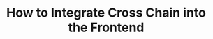 ---
id: integrateFrontend
title: How to Integrate Cross Chain into the Frontend
description: How to integrate cross chain into the frontend
sidebar_label: Integrating Cross Chain in the Frontend
---